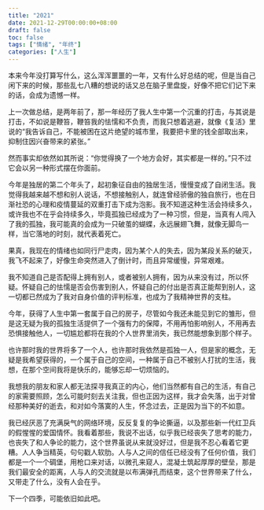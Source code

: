 ```yaml
---
title: "2021"
date: 2021-12-29T00:00:00+08:00
draft: false
toc: false
tags: ["情绪", "年终"]
categories: ["人生"]
---
```


本来今年没打算写什么，这么浑浑噩噩的一年，又有什么好总结的呢，但是当自己闲下来的时候，那些乱七八糟的想说的话又总在脑子里盘旋，好像不把它们记下来的话，会成为遗憾一样。

上一次做总结，是两年前了，那一年经历了我人生中第一个沉重的打击，与其说是打击，不如说是鞭笞，鞭笞我的怯懦和不负责，而我只想着逃避，就像《复活》里说的“我告诉自己，不能被困在这片绝望的城市里，我要把卡里的钱全部取出来，抑制住因兴奋带来的紧张。”

然而事实却依然如其所说：“你觉得换了一个地方会好，其实都是一样的。”只不过它会以另一种形式摆在你面前。

今年是独居的第二个年头了，起初象征自由的独居生活，慢慢变成了自闭生活。我觉得我越来越不想和别人说话，不想接触别人，就连曾经骄傲的独自旅行，也在日渐社恐的心理和疫情蔓延的双重打击下成为泡影。我不知道这种生活会持续多久，或许我也不在乎会持续多久，毕竟孤独已经成为了一种习惯，但是，当真有人闯入了我的孤独，我可能真的会成为一只破茧的蝴蝶，永远展翅飞舞，就像无脚鸟一样，当它落地的时刻，就代表着死亡。

果真，我现在的情绪也如同行尸走肉，因为某个人的失去，因为某段关系的破灭，我飞不起来了，好像生命突然进入了倒计时，而且异常缓慢，异常艰难。

我不知道自己是否配得上拥有别人，或者被别人拥有，因为从来没有过，所以怀疑。怀疑自己的怯懦是否会伤害到别人，怀疑自己的付出是否真正能帮到别人，这一切都已然成为了我对自身价值的评判标准，也成为了我精神世界的支柱。

今年，获得了人生中第一套属于自己的房子，尽管如今我还未能见到它的雏形，但是这无疑为我的孤独生活提供了一个强有力的保障，不用再怕影响别人，不用再去恐惧接触他人，一切尴尬都将在我的个人世界里消失，我已然能想象到那个样子。

也许那时我的世界将多了一个人，也许那时我依然是孤独一人，但是家的概念，无疑是我希望获得的，一个属于自己的空间，一种属于自己不被别人打扰的生活，我想，在那个空间我将是快乐的，能够忘却一切烦恼的。

我想我的朋友和家人都无法探寻我真正的内心，他们当然都有自己的生活，有自己的家需要照顾，怎么可能时刻去关注我，但也正因为这样，我才会失落，出于对曾经那种美好的逝去，和对如今落寞的人生，怀念过去，正是因为当下的不如意。

我已经厌恶了充满戾气的网络环境，反反复复的争论撕逼，以及那些新一代红卫兵的假惺惺的爱国情怀。我看着那些，我说不出话，似乎我已经丧失了思考的能力，也丧失了和人争论的能力，这个世界虽说从来就没好过，但是我不忍心看着它更糟。人人争当精英，句句戳人软肋。人与人之间的信任已经没有了任何价值，我们都是一个一个碉堡，用枪口来对话，以微孔来窥人，混凝土筑起厚厚的壁垒，那是我们最安全的距离，人与人的交流就是以布满弹孔而结束，这个世界带来了什么，又带走了什么，没有人会在乎。

下一个四季，可能依旧如此吧。

